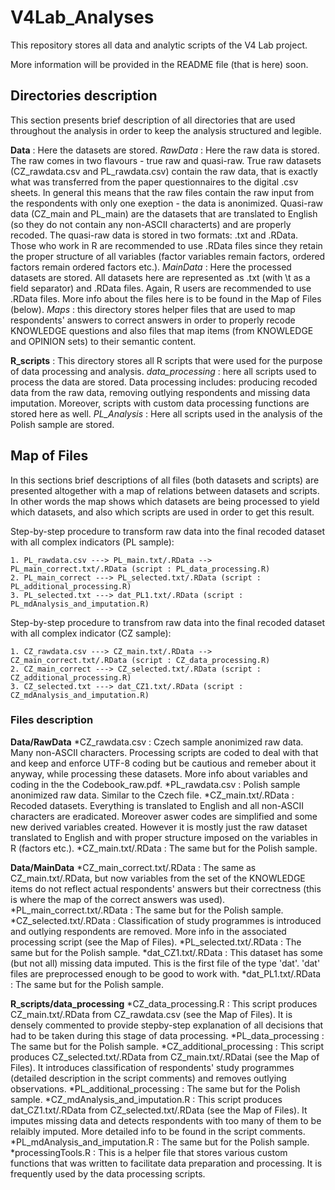 # V4Lab_Analyses
This repository stores all data and analytic scripts of the V4 Lab project.

More information will be provided in the README file (that is here) soon.

## Directories description
This section presents brief description of all directories that are used throughout the analysis in order to keep the analysis structured and legible.

**Data** : Here the datasets are stored. 
	*RawData* : Here the raw data is stored. The raw comes in two flavours - true raw and quasi-raw. True raw datasets (CZ_rawdata.csv and PL_rawdata.csv) contain the raw data, that is exactly what was transferred from the paper questionnaires to the digital .csv sheets. In general this means that the raw files contain the raw input from the respondents with only one exeption - the data is anonimized. Quasi-raw data (CZ_main and PL_main) are the datasets that are translated to English (so they do not contain any non-ASCII characterts) and are properly recoded. The quasi-raw data is stored in two formats: .txt and .RData. Those who work in R are recommended to use .RData files since they retain the proper structure of all variables (factor variables remain factors, ordered factors remain ordered factors etc.).
	*MainData* : Here the processed datasets are stored. All datasets here are represented as .txt (with \t as a field separator) and .RData files. Again, R users are recommended to use .RData files. More info about the files here is to be found in the Map of Files (below).
	*Maps* : this directory stores helper files that are used to map respondents' answers to correct answers in order to properly recode KNOWLEDGE questions and also files that map items (from KNOWLEDGE and OPINION sets) to their semantic content. 

**R_scripts** : This directory stores all R scripts that were used for the purpose of data processing and analysis.
	*data_processing* : here all scripts used to process the data are stored. Data processing includes: producing recoded data from the raw data, removing outlying respondents and missing data imputation. Moreover, scripts with custom data processing functions are stored here as well.
	*PL_Analysis* : Here all scripts used in the analysis of the Polish sample are stored. 

## Map of Files
In this sections brief descriptions of all files (both datasets and scripts) are presented altogether with a map of relations between datasets and scripts. In other words the map shows which datasets are being processed to yield which datasets, and also which scripts are used in order to get this result.

Step-by-step procedure to transform raw data into the final recoded dataset with all complex indicators (PL sample):

	1. PL_rawdata.csv ---> PL_main.txt/.RData --> PL_main_correct.txt/.RData (script : PL_data_processing.R) 
	2. PL_main_correct ---> PL_selected.txt/.RData (script : PL_additional_processing.R)
	3. PL_selected.txt ---> dat_PL1.txt/.RData (script : PL_mdAnalysis_and_imputation.R)

Step-by-step procedure to transfrom raw data into the final recoded dataset with all complex indicator (CZ sample):

	1. CZ_rawdata.csv ---> CZ_main.txt/.RData --> CZ_main_correct.txt/.RData (script : CZ_data_processing.R) 
	2. CZ_main_correct ---> CZ_selected.txt/.RData (script : CZ_additional_processing.R)
	3. CZ_selected.txt ---> dat_CZ1.txt/.RData (script : CZ_mdAnalysis_and_imputation.R)

### Files description
**Data/RawData**
	*CZ_rawdata.csv : Czech sample anonimized raw data. Many non-ASCII characters. Processing scripts are coded to deal with that and keep and enforce UTF-8 coding but be cautious and remeber about it anyway, while processing these datasets. More info about variables and coding in the the Codebook_raw.pdf.
	*PL_rawdata.csv : Polish sample anonimized raw data. Similar to the Czech file.
	*CZ_main.txt/.RData : Recoded datasets. Everything is translated to English and all non-ASCII characters are eradicated. Moreover aswer codes are simplified and some new derived variables created. However it is mostly just the raw dataset translated to English and with proper structure imposed on the variables in R (factors etc.).
	*CZ_main.txt/.RData : The same but for the Polish sample.

**Data/MainData**
	*CZ_main_correct.txt/.RData : The same as CZ_main.txt/.RData, but now variables from the set of the KNOWLEDGE items do not reflect actual respondents' answers but their correctness (this is where the map of the correct answers was used).
	*PL_main_correct.txt/.RData : The same but for the Polish sample.
	*CZ_selected.txt/.RData : Classification of study programmes is introduced and outlying respondents are removed. More info in the associated processing script (see the Map of Files).
	*PL_selected.txt/.RData : The same but for the Polish sample.
	*dat_CZ1.txt/.RData : This dataset has some (but not all) missing data imputed. This is the first file of the type 'dat'. 'dat' files are preprocessed enough to be good to work with.
	*dat_PL1.txt/.RData : The same but for the Polish sample.

**R_scripts/data_processing**
	*CZ_data_processing.R : This script produces CZ_main.txt/.RData from CZ_rawdata.csv (see the Map of Files). It is densely commented to provide stepby-step explanation of all decisions that had to be taken during this stage of data processing.
	*PL_data_processing : The same but for the Polish sample.
	*CZ_additional_processing : This script produces CZ_selected.txt/.RData from CZ_main.txt/.RDatai (see the Map of Files). It introduces classification of respondents' study programmes (detailed description in the script comments) and removes outlying observations.
	*PL_additional_processing : The same but for the Polish sample.
	*CZ_mdAnalysis_and_imputation.R : This script produces dat_CZ1.txt/.RData from CZ_selected.txt/.RData (see the Map of Files). It imputes missing data and detects respondents with too many of them to be relaibly imputed. More detailed info to be found in the script comments.
	*PL_mdAnalysis_and_imputation.R : The same but for the Polish sample.
	*processingTools.R : This is a helper file that stores various custom functions that was written to facilitate data preparation and processing. It is frequently used by the data processing scripts.
